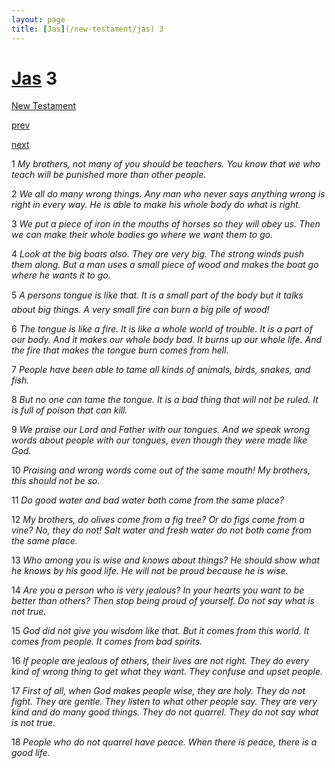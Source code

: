 ```yaml
---
layout: page
title: [Jas](/new-testament/jas) 3
---
```


# [Jas](/new-testament/jas) 3

[New Testament](/new-testament)


[prev](/new-testament/jas/jas-2.html)


[next](/new-testament/jas/jas-4.html)

1 _My brothers, not many of you should be teachers. You know that we who teach will be punished more than other people._

2 _We all do many wrong things. Any man who never says anything wrong is right in every way. He is able to make his whole body do what is right._

3 _We put a piece of iron in the mouths of horses so they will obey us. Then we can make their whole bodies go where we want them to go._

4 _Look at the big boats also. They are very big. The strong winds push them along. But a man uses a small piece of wood and makes the boat go where he wants it to go._

5 _A persons tongue is like that. It is a small part of the body but it talks about big things. A very small fire can burn a big pile of wood!_

6 _The tongue is like a fire. It is like a whole world of trouble. It is a part of our body. And it makes our whole body bad. It burns up our whole life. And the fire that makes the tongue burn comes from hell._

7 _People have been able to tame all kinds of animals, birds, snakes, and fish._

8 _But no one can tame the tongue. It is a bad thing that will not be ruled. It is full of poison that can kill._

9 _We praise our Lord and Father with our tongues. And we speak wrong words about people with our tongues, even though they were made like God._

10 _Praising and wrong words come out of the same mouth! My brothers, this should not be so._

11 _Do good water and bad water both come from the same place?_

12 _My brothers, do olives come from a fig tree? Or do figs come from a vine? No, they do not! Salt water and fresh water do not both come from the same place._

13 _Who among you is wise and knows about things? He should show what he knows by his good life. He will not be proud because he is wise._

14 _Are you a person who is very jealous? In your hearts you want to be better than others?  Then stop being proud of yourself. Do not say what is not true._

15 _God did not give you wisdom like that. But it comes from this world. It comes from people. It comes from bad spirits._

16 _If people are jealous of others, their lives are not right. They do every kind of wrong thing to get what they want. They confuse and upset people._

17 _First of all, when God makes people wise, they are holy. They do not fight. They are gentle. They listen to what other people say. They are very kind and do many good things. They do not quarrel. They do not say what is not true._

18 _People who do not quarrel have peace. When there is peace, there is a good life._

